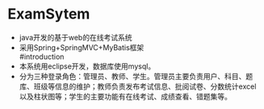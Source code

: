 # ExamSytem
* java开发的基于web的在线考试系统
* 采用Spring+SpringMVC+MyBatis框架  
\#introduction  
* 本系统用eclipse开发，数据库使用mysql。  
* 分为三种登录角色：管理员、教师、学生。管理员主要负责用户、科目、题库、班级等信息的维护；教师负责发布考试信息、批阅试卷、分数统计excel以及柱状图等；学生的主要功能有在线考试、成绩查看、错题集等。
